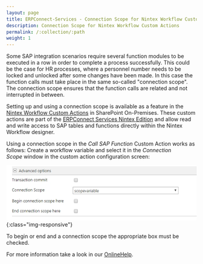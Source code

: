 ```yaml
---
layout: page
title: ERPConnect-Services - Connection Scope for Nintex Workflow Custom Actions
description: Connection Scope for Nintex Workflow Custom Actions
permalink: /:collection/:path
weight: 1
---
```


Some SAP integration scenarios require several function modules to be executed in a row in order to complete a process successfully. This could be the case for HR processes, where a personnel number needs to be locked and unlocked after some changes have been made. 
In this case the function calls must take place in the same so-called "connection scope". The connection scope ensures that the function calls are related and not interrupted in between.

Setting up and using a connection scope is available as a feature in the [Nintex Workflow Custom Actions](https://help.theobald-software.com/en/erpconnect-services/sap-integration-nintex/nintex-integration-sharepoint/nintex-workflow-custom-actions) in SharePoint On-Premises. These custom actions are part of the [ERPConnect Services Nintex Edition](https://theobald-software.com/en/nintex/) and allow read and write access to SAP tables and functions directly within the Nintex Workflow designer.

Using a connection scope in the *Call SAP Function* Custom Action works as follows: Create a workflow variable and select it in the *Connection Scope* window in the custom action configuration screen:

![NINTEX_CONNECTION_SCOPE](/img/contents/ecs/connection-scope.jpg){:class="img-responsive"}

To begin or end and a connection scope the appropriate box must be checked.

For more information take a look in our [OnlineHelp](https://help.theobald-software.com/en/erpconnect-services/sap-integration-nintex/nintex-integration-sharepoint/nintex-workflow-custom-actions/call-sap-function-action/call-sap-function-action-in-workflow).